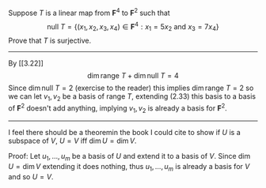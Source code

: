 Suppose $T$ is a linear map from $\mathbf F^4$ to $\mathbf F^2$ such that
$$
\text{null } T = \{(x_1,x_2,x_3,x_4) \in \mathbf F^4 : x_1 = 5x_2 \text{ and } x_3 = 7x_4\}
$$
Prove that $T$ is surjective.

---

By [[3.22]]
$$
\dim \text{range }T + \dim \text{null }T = 4
$$
Since $\dim \text{null }T = 2$ (exercise to the reader) this implies $\dim \text{range }T = 2$ so we can let $v_1,v_2$ be a basis of $\text{range }T$, extending (2.33) this basis to a basis of $\mathbf F^2$ doesn't add anything, implying $v_1,v_2$ is already a basis for $\mathbf F^2$.

---

I feel there should be a theoremin the book  I could cite to show if $U$ is a subspace of $V$, $U = V$ iff $\dim U = \dim V$.

Proof: Let $u_1,\dots,u_m$ be a basis of $U$ and extend it to a basis of $V$. Since $\dim U = \dim V$ extending it does nothing, thus $u_1,\dots,u_m$ is already a basis for $V$ and so $U = V$.
